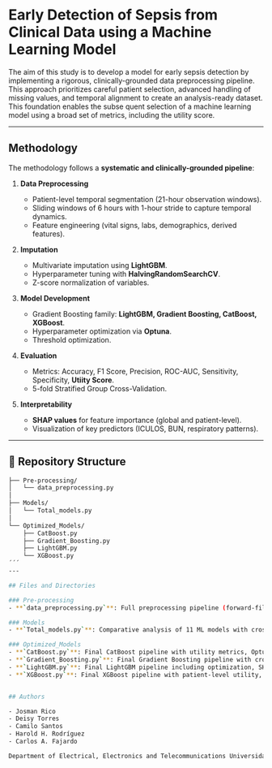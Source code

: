 # Early Detection of Sepsis from Clinical Data using a Machine Learning Model

The aim of this study is to develop a model for early sepsis detection by implementing a rigorous, clinically-grounded data preprocessing pipeline. This approach prioritizes careful patient selection, advanced handling of missing values, and temporal alignment to create an analysis-ready dataset. This foundation enables the subse quent selection of a machine learning model using a broad set of metrics, including the utility score. 

---

## Methodology
The methodology follows a **systematic and clinically-grounded pipeline**:
1. **Data Preprocessing**  
   - Patient-level temporal segmentation (21-hour observation windows).  
   - Sliding windows of 6 hours with 1-hour stride to capture temporal dynamics.  
   - Feature engineering (vital signs, labs, demographics, derived features).  

2. **Imputation**  
   - Multivariate imputation using **LightGBM**.  
   - Hyperparameter tuning with **HalvingRandomSearchCV**.  
   - Z-score normalization of variables.  

3. **Model Development**
   - Gradient Boosting family: **LightGBM, Gradient Boosting, CatBoost, XGBoost**.  
   - Hyperparameter optimization via **Optuna**.  
   - Threshold optimization.  

4. **Evaluation**  
   - Metrics: Accuracy, F1 Score, Precision, ROC-AUC, Sensitivity, Specificity, **Utiity Score**.  
   - 5-fold Stratified Group Cross-Validation.  

5. **Interpretability**  
   - **SHAP values** for feature importance (global and patient-level).  
   - Visualization of key predictors (ICULOS, BUN, respiratory patterns).  

---

## 📂 Repository Structure


```bash
├── Pre-processing/
│   └── data_preprocessing.py
│
├── Models/
│   └── Total_models.py
│
└── Optimized_Models/
    ├── CatBoost.py
    ├── Gradient_Boosting.py
    ├── LightGBM.py
    └── XGBoost.py
´´´
---

## Files and Directories

### Pre-processing
- **`data_preprocessing.py`**: Full preprocessing pipeline (forward-fill imputation, 21h temporal alignment, clinical feature engineering, 6h sliding windows, and variable filtering).  

### Models
- **`Total_models.py`**: Comparative analysis of 11 ML models with cross-validation, multiple metrics, and statistical confidence intervals.  

### Optimized_Models
- **`CatBoost.py`**: Final CatBoost pipeline with utility metrics, Optuna optimization, SHAP interpretability, and evaluation.  
- **`Gradient_Boosting.py`**: Final Gradient Boosting pipeline with cross-validation, hyperparameter tuning, SHAP, and metrics.  
- **`LightGBM.py`**: Final LightGBM pipeline including optimization, SHAP explanations, and evaluation.  
- **`XGBoost.py`**: Final XGBoost pipeline with patient-level utility, Optuna, SHAP, and full metrics.  


## Authors

- Josman Rico
- Deisy Torres
- Camilo Santos
- Harold H. Rodríguez
- Carlos A. Fajardo

Department of Electrical, Electronics and Telecommunications Universidad Industrial de Santander – Bucaramanga, Colombia

